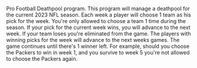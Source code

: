 Pro Football Deathpool program.  This program will manage a deathpool for the current 2023 NFL season.  Each week a player will choose 1 team as his pick for the week.  You're only allowed to choose a team 1 time during the season.  If your pick for the current week wins, you will advance to the next week. If your team loses you're eliminated from the game.  The players with winning picks for the week will advance to the next weeks games.   The game continues until there's 1 winner left.  For example, should you choose the Packers to win in week 1, and you survive to week 5 you're not allowed to choose the Packers again.   